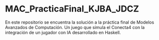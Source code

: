 # MAC_PracticaFinal_KJBA_JDCZ
En este repositorio se encuentra la solución a la práctica final de Modelos Avanzados de Computación. Un juego que simula el Conecta4 con la integración de un jugador con IA desarrollado en Haskell.
